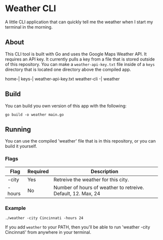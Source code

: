 # Weather CLI

A little CLI application that can quickly tell me
the weather when I start my terminal in the morning.

## About 
This CLI tool is built with Go and uses the Google Maps Weather API. It requires an 
API key. It currently pulls a key from a file that is stored outside of this repository. 
You can make a `weather-api-key.txt` file inside of a `keys` directory that is located 
one directory above the compiled app.

home-|
    keys-|
                weather-api-key.txt
    weather-cli -|
                weather

## Build
You can build you own version of this app with the following: 
```
go build -o weather main.go
```

## Running
You can use the compiled 'weather' file that is in this repository, or you can build
it yourself. 

### Flags

| Flag     | Required     | Description       |
| -------- | ------------ | ----------------- |
|  -city   | Yes          | Retreive the weather for this city. |
|  -hours  | No           | Number of hours of weather to retreive. Default, 12. Max, 24 |


### Example 
`./weather -city Cincinnati -hours 24`

If you add `weather` to your PATH, then you'll be able to run 
'weather -city Cincinnati' from anywhere in your terminal.

